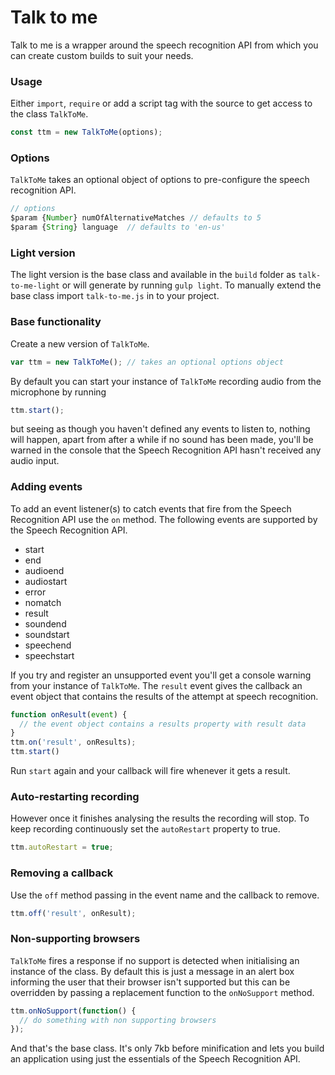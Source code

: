 # Talk to me

Talk to me is a wrapper around the speech recognition API from which you can create custom builds to suit your needs. 

### Usage

Either `import`, `require` or add a script tag with the source to get access to the class `TalkToMe`.

```javascript
const ttm = new TalkToMe(options);
```
### Options

`TalkToMe` takes an optional object of options to pre-configure the speech recognition API.

```javascript
// options
$param {Number} numOfAlternativeMatches // defaults to 5
$param {String} language  // defaults to 'en-us'
```

### Light version

The light version is the base class and available in the `build` folder as `talk-to-me-light` or will generate by running `gulp light`. To manually extend the base class import `talk-to-me.js` in to your project.

### Base functionality

Create a new version of `TalkToMe`.

```javascript
var ttm = new TalkToMe(); // takes an optional options object
```

By default you can start your instance of `TalkToMe` recording audio from the microphone by running
```javascript
ttm.start();
```
but seeing as though you haven't defined any events to listen to, nothing will happen, apart from after a while if no sound has been made, you'll be warned in the console that the Speech Recognition API hasn't received any audio input.

### Adding events

To add an event listener(s) to catch events that fire from the Speech Recognition API use the `on` method. The following events are supported by the Speech Recognition API.

* start
* end
* audioend
* audiostart
* error
* nomatch
* result
* soundend
* soundstart
* speechend
* speechstart

If you try and register an unsupported event you'll get a console warning from your instance of `TalkToMe`. The `result` event gives the callback an event object that contains the results of the attempt at speech recognition.

```javascript
function onResult(event) {
  // the event object contains a results property with result data
}
ttm.on('result', onResults);
ttm.start()
```

Run `start` again and your callback will fire whenever it gets a result. 

### Auto-restarting recording

However once it finishes analysing the results the recording will stop. To keep recording continuously set the `autoRestart` property to true.

```javascript
ttm.autoRestart = true;
```

### Removing a callback
Use the `off` method passing in the event name and the callback to remove.

```javascript
ttm.off('result', onResult);
```

### Non-supporting browsers

`TalkToMe` fires a response if no support is detected when initialising an instance of the class. By default this is just a message in an alert box informing the user that their browser isn't supported but this can be overridden by passing a replacement function to the `onNoSupport` method.

```javascript
ttm.onNoSupport(function() {
  // do something with non supporting browsers
});
```

And that's the base class. It's only 7kb before minification and lets you build an application using just the essentials of the Speech Recognition API.

